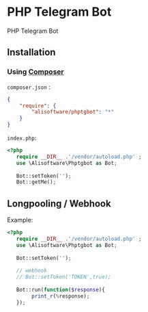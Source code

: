 # PHP Telegram Bot

PHP Telegram Bot

## Installation

### Using [Composer](https://getcomposer.org)

`composer.json` :

```json
{
    "require": {
        "alisoftware/phptgbot": "*"
    }
}
```

`index.php`:

```php
<?php
   require __DIR__ .'/vendor/autoload.php' ;
   use \Alisoftware\Phptgbot as Bot;
   
   Bot::setToken(''); 
   Bot::getMe();
```

## Longpooling / Webhook

Example:

```php
<?php
   require __DIR__ .'/vendor/autoload.php' ;
   use \Alisoftware\Phptgbot as Bot;
   
   Bot::setToken(''); 
   
   // webhook
   // Bot::setToken('TOKEN',true); 
   
   Bot::run(function($response){
        print_r(%response);
   });
```



